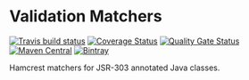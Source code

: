 # Validation Matchers

[![Travis build status](https://travis-ci.org/iteratoruk/iterator-validation-matchers.svg?branch=master)](https://travis-ci.org/iteratoruk/iterator-validation-matchers)
[![Coverage Status](https://coveralls.io/repos/github/iteratoruk/iterator-validation-matchers/badge.svg?branch=master)](https://coveralls.io/github/iteratoruk/iterator-validation-matchers?branch=master)
[![Quality Gate Status](https://sonarcloud.io/api/project_badges/measure?project=iteratoruk_iterator-validation-matchers&metric=alert_status)](https://sonarcloud.io/dashboard?id=iteratoruk_iterator-validation-matchers)
[![Maven Central](https://maven-badges.herokuapp.com/maven-central/uk.co.iterator/iterator-validation-matchers/badge.svg)](https://maven-badges.herokuapp.com/maven-central/uk.co.iterator/iterator-validation-matchers)
[![Bintray](https://api.bintray.com/packages/iteratoruk/maven/iterator-validation-matchers/images/download.svg) ](https://bintray.com/iteratoruk/maven/iterator-validation-matchers/_latestVersion)

Hamcrest matchers for JSR-303 annotated Java classes.